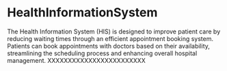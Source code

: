 # HealthInformationSystem

The Health Information System (HIS) is designed to improve patient care by reducing waiting times through an efficient appointment booking system. Patients can book appointments with doctors based on their availability, streamlining the scheduling process and enhancing overall hospital management.
XXXXXXXXXXXXXXXXXXXXXXXX
